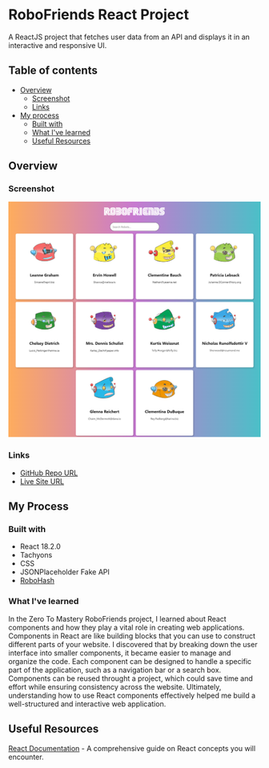 # RoboFriends React Project

A ReactJS project that fetches user data from an API and displays it in an interactive and responsive UI.



## Table of contents
- [Overview](#overview)
  - [Screenshot](#screenshot)
  - [Links](#links)
- [My process](#my-process)
  - [Built with](#built-with)
  - [What I've learned](#what-i-learned)
  - [Useful Resources](#useful-resources)
## Overview
### Screenshot

![RoboFriends Project](https://github.com/adrvnc/learn-react-robofriends-project/blob/gh-pages/react-robofriends-project.png)
### Links

- [GitHub Repo URL](https://github.com/adrvnc/learn-react-robofriends-project)
- [Live Site URL](https://adrvnc.github.io/learn-react-robofriends-project/)
## My Process
### Built with 

- React 18.2.0 
- Tachyons 
- CSS 
- JSONPlaceholder Fake API
- [RoboHash](https://robohash.org/)

### What I've learned 

In the Zero To Mastery RoboFriends project, I learned about React components and how they play a vital role in creating web applications. Components in React are like building blocks that you can use to construct different parts of your website. I discovered that by breaking down the user interface into smaller components, it became easier to manage and organize the code. Each component can be designed to handle a specific part of the application, such as a navigation bar or a search box. Components can be reused throught a project, which could save time and effort while ensuring consistency across the website. Ultimately, understanding how to use React components effectively helped me build a well-structured and interactive web application.
## Useful Resources 
[React Documentation](https://react.dev/learn) - A comprehensive guide on React concepts you will encounter. 

